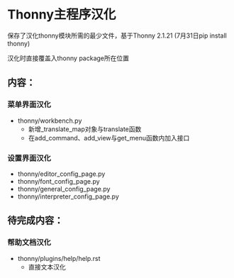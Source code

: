 # Thonny主程序汉化

保存了汉化thonny模块所需的最少文件，基于Thonny 2.1.21 (7月31日pip install thonny)

汉化时直接覆盖入thonny package所在位置

## 内容：

### 菜单界面汉化

* thonny/workbench.py
    * 新增_translate_map对象与translate函数
    * 在add_command、add_view与get_menu函数内加入接口

### 设置界面汉化

* thonny/editor\_config_page.py
* thonny/font\_config_page.py
* thonny/general\_config_page.py
* thonny/interpreter\_config_page.py

## 待完成内容：

### 帮助文档汉化

* thonny/plugins/help/help.rst
    * 直接文本汉化